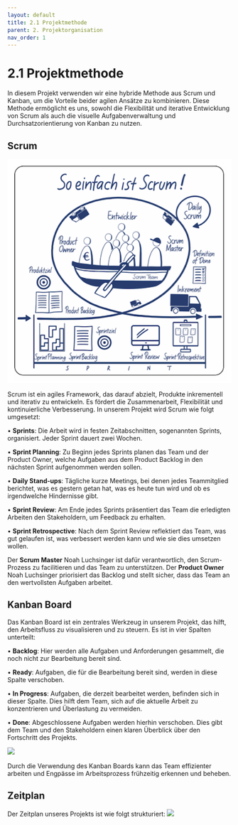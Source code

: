 ```yaml
---
layout: default
title: 2.1 Projektmethode
parent: 2. Projektorganisation
nav_order: 1
---
```


# 2.1 Projektmethode

In diesem Projekt verwenden wir eine hybride Methode aus Scrum und Kanban, um die Vorteile beider agilen Ansätze zu kombinieren. Diese Methode ermöglicht es uns, sowohl die Flexibilität und iterative Entwicklung von Scrum als auch die visuelle Aufgabenverwaltung und Durchsatzorientierung von Kanban zu nutzen.
## Scrum

![](../anhang/Bierdeckel_20_Vor.png)

Scrum ist ein agiles Framework, das darauf abzielt, Produkte inkrementell und iterativ zu entwickeln. Es fördert die Zusammenarbeit, Flexibilität und kontinuierliche Verbesserung. In unserem Projekt wird Scrum wie folgt umgesetzt:
  

• **Sprints**: Die Arbeit wird in festen Zeitabschnitten, sogenannten Sprints, organisiert. Jeder Sprint dauert zwei Wochen.

• **Sprint Planning**: Zu Beginn jedes Sprints planen das Team und der Product Owner, welche Aufgaben aus dem Product Backlog in den nächsten Sprint aufgenommen werden sollen.

• **Daily Stand-ups**: Tägliche kurze Meetings, bei denen jedes Teammitglied berichtet, was es gestern getan hat, was es heute tun wird und ob es irgendwelche Hindernisse gibt.

• **Sprint Review**: Am Ende jedes Sprints präsentiert das Team die erledigten Arbeiten den Stakeholdern, um Feedback zu erhalten.

• **Sprint Retrospective**: Nach dem Sprint Review reflektiert das Team, was gut gelaufen ist, was verbessert werden kann und wie sie dies umsetzen wollen.
 

Der **Scrum Master** Noah Luchsinger ist dafür verantwortlich, den Scrum-Prozess zu facilitieren und das Team zu unterstützen. Der **Product Owner** Noah Luchsinger priorisiert das Backlog und stellt sicher, dass das Team an den wertvollsten Aufgaben arbeitet.


## Kanban Board

Das Kanban Board ist ein zentrales Werkzeug in unserem Projekt, das hilft, den Arbeitsfluss zu visualisieren und zu steuern. Es ist in vier Spalten unterteilt:

• **Backlog**: Hier werden alle Aufgaben und Anforderungen gesammelt, die noch nicht zur Bearbeitung bereit sind.

• **Ready**: Aufgaben, die für die Bearbeitung bereit sind, werden in diese Spalte verschoben.

• **In Progress**: Aufgaben, die derzeit bearbeitet werden, befinden sich in dieser Spalte. Dies hilft dem Team, sich auf die aktuelle Arbeit zu konzentrieren und Überlastung zu vermeiden.

• **Done**: Abgeschlossene Aufgaben werden hierhin verschoben. Dies gibt dem Team und den Stakeholdern einen klaren Überblick über den Fortschritt des Projekts.

![](Screenshot%202024-06-23%20at%2012.48.18.png)

Durch die Verwendung des Kanban Boards kann das Team effizienter arbeiten und Engpässe im Arbeitsprozess frühzeitig erkennen und beheben.


## Zeitplan


Der Zeitplan unseres Projekts ist wie folgt strukturiert:
![](Screenshot%202024-06-23%20at%2012.49.56.png)